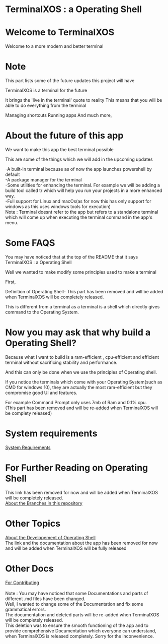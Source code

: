 # TerminalXOS : a Operating Shell

# Welcome to TerminalXOS

Welcome to a more modern and better terminal

# Note

This part lists some of the future updates this project will have


TerminalXOS is a terminal for the future

It brings the 'live in the terminal' quote to reality
This means that you will be able to do everything from the terminal

Managing shortcuts
Running apps
And much more,


# About the future of this app

We want to make this app the best terminal possible

This are some of the things which we will add in the upcoming updates

-A built-In terminal because as of now the app launches powershell by default
<br>
-A package manager for the terminal
<br>
-Some utilities for enhancing the terminal. For example we will be adding a build tool called tr which will help you run your projects in a more enhanced way.
<br>
-Full support for Linux and macOs(as for now this has only support for windows as this uses windows tools for execution)
<br>
Note : Terminal doesnt refer to the app but refers to a standalone terminal which will come up when executing the terminal command in the app's menu.


# Some FAQS

You may have noticed that at the top of the README that it says TerminalXOS : a Operating Shell

Well we wanted to make modify some principles used to make a terminal

First, 

Definition of Operating Shell-
This part has been removed and will be added when TerminalXOS will be completely released.


This is different from a terminal as a terminal is a shell which directly gives command to the Operating System.

# Now you may ask that why build a Operating Shell?

Because what I want to build is a ram-efficient , cpu-efficient and efficient terminal without sacrificing stability and performance.

And this can only be done when we use the principles of Operating shell.


If you notice the terminals which come with your Operating System(such as CMD for windows 10), they are actually the most ram-efficient but they compromise good UI and features.


For example Command Prompt only uses 7mb of Ram and 0.1% cpu.
<br>
(This part has been removed and will be re-added when TerminalXOS will be complety released)

# System requirements

<a href="https://github.com/DaVikingMan/TerminalXOS/blob/Alpha/SystemRequirements.md">System Requirements</a>
<br>


# For Further Reading on Operating Shell

This link has been removed for now and will be added when TerminalXOS will be completely released.
<br>
<a href="https://github.com/DaVikingMan/TerminalXOS/blob/Alpha/BranchManagement.md">About the Branches in this repository</a>

# Other Topics

<a href="https://github.com/DaVikingMan/TerminalXOS/blob/Alpha/Updates.md">About the Developement of Operating Shell</a>
<br>
The link and the documentation about the app has been removed for now and will be added when TerminalXOS will be fully released

# Other Docs

<a href="https://github.com/DaVikingMan/TerminalXOS/blob/Alpha/CONTRIBUTING.md">For Contributing</a>
<br>
<br>
Note : You may have noticed that some Documentations and parts of different .md files have been changed.<br>
Well, I wanted to change some of the Documentation and fix some grammatical errors.<br>
The documentation and deleted parts will be re-added when TerminalXOS will be completely released.<br>
This deletion was to ensure the smooth functioning of the app and to provide comprehensive Documentation which everyone can understand, when TerminalXOS is released completely.
Sorry for the inconvenience.
